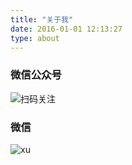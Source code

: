 ```yaml
---
title: "关于我"
date: 2016-01-01 12:13:27
type: about
---
```

### 微信公众号
![扫码关注](https://tvax4.sinaimg.cn/large/a616b9a4gy1grl9d1rdpvj2076076wey.jpg)

### 微信
![xu](https://tva4.sinaimg.cn/large/a616b9a4gy1grl9dny6cbj20by0by3zb.jpg)
